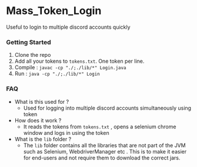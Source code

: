 
# Mass_Token_Login

Useful to login to multiple discord accounts quickly

### Getting Started
1. Clone the repo
2.  Add all your tokens to `tokens.txt`. One token per line.
3. Compile : `javac -cp "./;./lib/*" Login.java`
4. Run : `java -cp "./;./lib/*" Login`

### FAQ
- What is this used for ?
  - Used for logging into multiple discord accounts simultaneously using token
- How does it work ?
	- It reads the tokens from `tokens.txt` , opens a selenium chrome window and logs in using the token
- What is the `lib` folder ?
	- The `lib` folder contains all the libraries that are not part of the JVM such as Selenium, WebdriverManager etc . This is to make it easier for end-users and not require them to download the correct jars.
